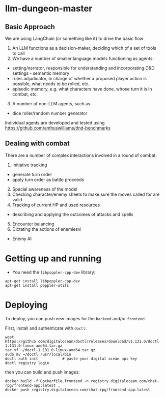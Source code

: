 # llm-dungeon-master

## Basic Approach

We are using LangChain (or something like it) to drive the basic flow

1. An LLM functions as a decision-maker, deciding which of a set of tools to call
2. We have a number of smaller language models functioning as agents:
- setting/narrator, responsible for understanding and incorporating D&D settings - semantic memory
- rules adjudicator, in charge of whether a proposed player action is possible, what needs to be rolled, etc.
- episodic memory, e.g. what characters have done, whose turn it is in combat, etc.
3. A number of non-LLM agents, such as
- dice roller/random number generator

Individual agents are developed and tested using https://github.com/anthuswilliams/dnd-benchmarks

## Dealing with combat

There are a number of complex interactions involved in a round of combat.  

1. Initiative tracking
- generate turn order
- apply turn order as battle proceeds 
2. Spacial awareness of the model
3. Checking character/enemy sheets to make sure the moves called for are valid
4. Tracking of current HP and used resources
- describing and applying the outcomes of attacks and spells
5. Encounter balancing
6. Dictating the actions of enemiesvi 
- Enemy AI

# Getting up and running

- You need the `libpoppler-cpp-dev` library:
```
apt-get install libpoppler-cpp-dev
apt-get install poppler-utils
```

# Deploying

To deploy, you can push new images for the `backend` and/or `frontend`.

First, install and authenticate with `doctl`:
```
wget https://github.com/digitalocean/doctl/releases/download/v1.131.0/doctl-1.131.0-linux-amd64.tar.gz
tar xf ~/doctl-1.131.0-linux-amd64.tar.gz
sudo mv ~/doctl /usr/local/bin
doctl auth init           # paste your digital ocean api key
doctl registry login
```

then you can build and push images:

```
docker build -f Dockerfile.frontend -n registry.digitalocean.com/chat-rpg/frontend-app:latest .
docker push registry.digitalocean.com/chat-rpg/frontend-app:latest
```
